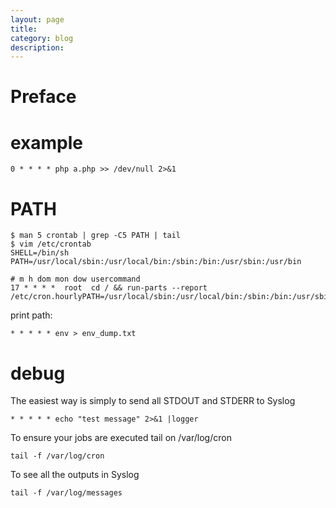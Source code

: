 ```yaml
---
layout: page
title:
category: blog
description:
---
```

# Preface

# example

	0 * * * * php a.php >> /dev/null 2>&1

# PATH

	$ man 5 crontab | grep -C5 PATH | tail
	$ vim /etc/crontab
	SHELL=/bin/sh
	PATH=/usr/local/sbin:/usr/local/bin:/sbin:/bin:/usr/sbin:/usr/bin

	# m h dom mon dow usercommand
	17 * * * *  root  cd / && run-parts --report /etc/cron.hourlyPATH=/usr/local/sbin:/usr/local/bin:/sbin:/bin:/usr/sbin:/usr/bin

print path:

	* * * * * env > env_dump.txt


# debug
The easiest way is simply to send all STDOUT and STDERR to Syslog


	* * * * * echo "test message" 2>&1 |logger

To ensure your jobs are executed tail on /var/log/cron

	tail -f /var/log/cron

To see all the outputs in Syslog

	tail -f /var/log/messages
